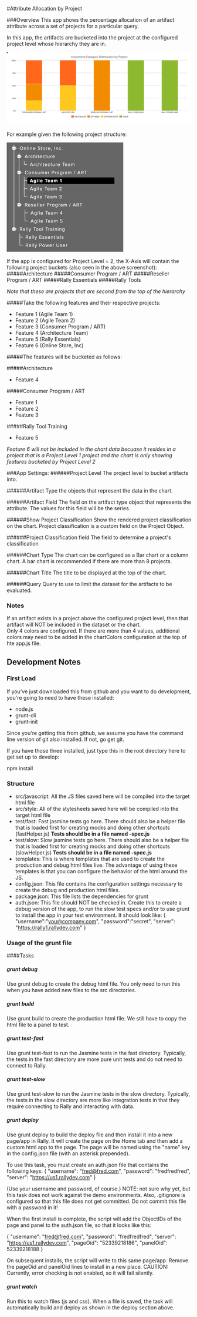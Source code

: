#Attribute Allocation by Project

###Overview
This app shows the percentage allocation of an artifact attribute across a set of projects for a particular query.  

In this app, the artifacts are bucketed into the project at the configured project level whose hierarchy they are in.  

![ScreenShot](/images/attribute-allocation-by-project.png)

For example given the following project structure:

![ScreenShot](/images/project-hierarchy.png)

If the app is configured for Project Level = 2, the X-Axis will contain the following project buckets (also seen in the above screenshot):
#####Architecture
#####Consumer Program / ART
#####Reseller Program / ART
#####Rally Essentials
#####Rally Tools 

*Note that these are projects that are second from the top of the hierarchy*      
     
#####Take the following features and their respective projects:

* Feature 1 (Agile Team 1)
* Feature 2 (Agile Team 2)
* Feature 3 (Consumer Program / ART)
* Feature 4 (Architecture Team)
* Feature 5 (Rally Essentials)
* Feature 6 (Online Store, Inc)

#####The features will be bucketed as follows:

#####Architecture
 * Feature 4 
 
#####Consumer Program / ART
 * Feature 1
 * Feature 2
 * Feature 3 

#####Rally Tool Training 
 * Feature 5 

*Feature 6 will not be included in the chart data becuase it resides in a project that is a Project Level 1 project and the chart is only showing features bucketed by Project Level 2*  
 
  
###App Settings:
######Project Level
  The project level to bucket artifacts into.  
  
######Artifact Type
  the objects that represent the data in the chart.
  
######Artifact Field
  The field on the artifact type object that represents the attribute.  The values for this field will be the series.  
  
######Show Project Classification
  Show the rendered project classification on the chart.  Project classification is a custom field on the Project Object. 
  
######Project Classification field
  The field to determine a project's classification 
  
######Chart Type
  The chart can be configured as a Bar chart or a column chart.  A bar chart is recommended if there are more than 8 projects.
  
######Chart Title
  The title to be displayed at the top of the chart.  
  
######Query
  Query to use to limit the dataset for the artifacts to be evaluated.  
  
### Notes
  If an artifact exists in a project above the configured project level, then that artifact will NOT be included in the dataset or the chart.  
  Only 4 colors are configured.  If there are more than 4 values, additional colors may need to be added in the chartColors configuration at the top of hte app.js file.      
      
      

## Development Notes

### First Load

If you've just downloaded this from github and you want to do development, 
you're going to need to have these installed:

 * node.js
 * grunt-cli
 * grunt-init
 
Since you're getting this from github, we assume you have the command line
version of git also installed.  If not, go get git.

If you have those three installed, just type this in the root directory here
to get set up to develop:

  npm install

### Structure

  * src/javascript:  All the JS files saved here will be compiled into the 
  target html file
  * src/style: All of the stylesheets saved here will be compiled into the 
  target html file
  * test/fast: Fast jasmine tests go here.  There should also be a helper 
  file that is loaded first for creating mocks and doing other shortcuts
  (fastHelper.js) **Tests should be in a file named <something>-spec.js**
  * test/slow: Slow jasmine tests go here.  There should also be a helper
  file that is loaded first for creating mocks and doing other shortcuts 
  (slowHelper.js) **Tests should be in a file named <something>-spec.js**
  * templates: This is where templates that are used to create the production
  and debug html files live.  The advantage of using these templates is that
  you can configure the behavior of the html around the JS.
  * config.json: This file contains the configuration settings necessary to
  create the debug and production html files.  
  * package.json: This file lists the dependencies for grunt
  * auth.json: This file should NOT be checked in.  Create this to create a
  debug version of the app, to run the slow test specs and/or to use grunt to
  install the app in your test environment.  It should look like:
    {
        "username":"you@company.com",
        "password":"secret",
        "server": "https://rally1.rallydev.com"
    }
  
### Usage of the grunt file
####Tasks
    
##### grunt debug

Use grunt debug to create the debug html file.  You only need to run this when you have added new files to
the src directories.

##### grunt build

Use grunt build to create the production html file.  We still have to copy the html file to a panel to test.

##### grunt test-fast

Use grunt test-fast to run the Jasmine tests in the fast directory.  Typically, the tests in the fast 
directory are more pure unit tests and do not need to connect to Rally.

##### grunt test-slow

Use grunt test-slow to run the Jasmine tests in the slow directory.  Typically, the tests in the slow
directory are more like integration tests in that they require connecting to Rally and interacting with
data.

##### grunt deploy

Use grunt deploy to build the deploy file and then install it into a new page/app in Rally.  It will create the page on the Home tab and then add a custom html app to the page.  The page will be named using the "name" key in the config.json file (with an asterisk prepended).

To use this task, you must create an auth.json file that contains the following keys:
{
    "username": "fred@fred.com",
    "password": "fredfredfred",
    "server": "https://us1.rallydev.com"
}

(Use your username and password, of course.)  NOTE: not sure why yet, but this task does not work against the demo environments.  Also, .gitignore is configured so that this file does not get committed.  Do not commit this file with a password in it!

When the first install is complete, the script will add the ObjectIDs of the page and panel to the auth.json file, so that it looks like this:

{
    "username": "fred@fred.com",
    "password": "fredfredfred",
    "server": "https://us1.rallydev.com",
    "pageOid": "52339218186",
    "panelOid": 52339218188
}

On subsequent installs, the script will write to this same page/app. Remove the
pageOid and panelOid lines to install in a new place.  CAUTION:  Currently, error checking is not enabled, so it will fail silently.

##### grunt watch

Run this to watch files (js and css).  When a file is saved, the task will automatically build and deploy as shown in the deploy section above.

